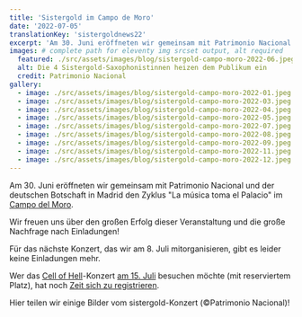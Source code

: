 ```yaml
---
title: 'Sistergold im Campo de Moro'
date: '2022-07-05'
translationKey: 'sistergoldnews22'
excerpt: 'Am 30. Juni eröffneten wir gemeinsam mit Patrimonio Nacional und der deutschen Botschaft in Madrid den Zyklus "La música toma el Palacio" im Campo del Moro.'
images: # complete path for eleventy img srcset output, alt required
  featured: ./src/assets/images/blog/sistergold-campo-moro-2022-06.jpeg
  alt: Die 4 Sistergold-Saxophonistinnen heizen dem Publikum ein
  credit: Patrimonio Nacional
gallery:
  - image: ./src/assets/images/blog/sistergold-campo-moro-2022-01.jpeg
  - image: ./src/assets/images/blog/sistergold-campo-moro-2022-03.jpeg
  - image: ./src/assets/images/blog/sistergold-campo-moro-2022-04.jpeg
  - image: ./src/assets/images/blog/sistergold-campo-moro-2022-05.jpeg
  - image: ./src/assets/images/blog/sistergold-campo-moro-2022-07.jpeg
  - image: ./src/assets/images/blog/sistergold-campo-moro-2022-08.jpeg
  - image: ./src/assets/images/blog/sistergold-campo-moro-2022-09.jpeg
  - image: ./src/assets/images/blog/sistergold-campo-moro-2022-11.jpeg
  - image: ./src/assets/images/blog/sistergold-campo-moro-2022-12.jpeg
---
```


Am 30. Juni eröffneten wir gemeinsam mit Patrimonio Nacional und der deutschen Botschaft in Madrid den Zyklus "La música toma el Palacio" im [Campo del Moro](https://www.fundaciongoethe.org/de/orte/campo-del-moro/).

Wir freuen uns über den großen Erfolg dieser Veranstaltung und die große Nachfrage nach Einladungen!

Für das nächste Konzert, das wir am 8. Juli mitorganisieren, gibt es leider keine Einladungen mehr.

Wer das [Cell of Hell](https://www.fundaciongoethe.org/de/kuenstler/cell-of-hell/)-Konzert [am 15. Juli](https://www.fundaciongoethe.org/de/events/cell-of-hell-campo-del-moro/) besuchen möchte (mit reserviertem Platz), hat noch [Zeit sich zu registrieren](https://www.fundaciongoethe.org/de/einladungen/).

Hier teilen wir einige Bilder vom sistergold-Konzert (©Patrimonio Nacional)!
